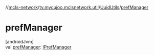 //[mcls-network](../../../index.md)/[tv.mycujoo.mclsnetwork.util](../index.md)/[UuidUtils](index.md)/[prefManager](pref-manager.md)

# prefManager

[androidJvm]\
val [prefManager](pref-manager.md): [IPrefManager](../../tv.mycujoo.mclsnetwork.manager/-i-pref-manager/index.md)
